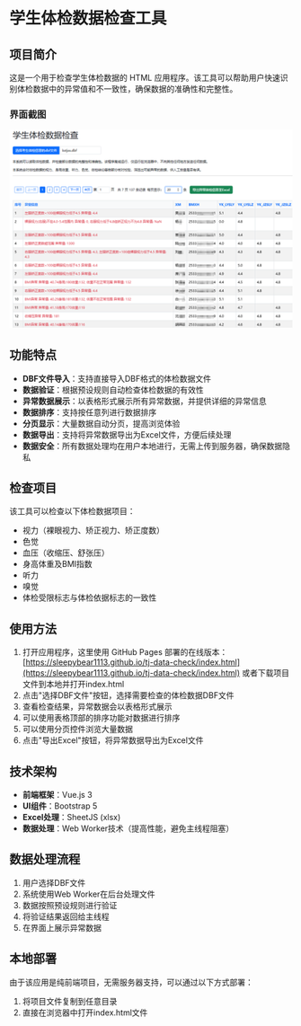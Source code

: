 # 学生体检数据检查工具

## 项目简介
这是一个用于检查学生体检数据的 HTML 应用程序。该工具可以帮助用户快速识别体检数据中的异常值和不一致性，确保数据的准确性和完整性。

### 界面截图
![home-page.png](imgs/home-page.png)

## 功能特点
- **DBF文件导入**：支持直接导入DBF格式的体检数据文件
- **数据验证**：根据预设规则自动检查体检数据的有效性
- **异常数据展示**：以表格形式展示所有异常数据，并提供详细的异常信息
- **数据排序**：支持按任意列进行数据排序
- **分页显示**：大量数据自动分页，提高浏览体验
- **数据导出**：支持将异常数据导出为Excel文件，方便后续处理
- **数据安全**：所有数据处理均在用户本地进行，无需上传到服务器，确保数据隐私

## 检查项目
该工具可以检查以下体检数据项目：
- 视力（裸眼视力、矫正视力、矫正度数）
- 色觉
- 血压（收缩压、舒张压）
- 身高体重及BMI指数
- 听力
- 嗅觉
- 体检受限标志与体检依据标志的一致性

## 使用方法
1. 打开应用程序，这里使用 GitHub Pages 部署的在线版本：[https://sleepybear1113.github.io/tj-data-check/index.html](https://sleepybear1113.github.io/tj-data-check/index.html)
   或者下载项目文件到本地并打开index.html
2. 点击"选择DBF文件"按钮，选择需要检查的体检数据DBF文件
3. 查看检查结果，异常数据会以表格形式展示
4. 可以使用表格顶部的排序功能对数据进行排序
5. 可以使用分页控件浏览大量数据
6. 点击"导出Excel"按钮，将异常数据导出为Excel文件

## 技术架构
- **前端框架**：Vue.js 3
- **UI组件**：Bootstrap 5
- **Excel处理**：SheetJS (xlsx)
- **数据处理**：Web Worker技术（提高性能，避免主线程阻塞）

## 数据处理流程
1. 用户选择DBF文件
2. 系统使用Web Worker在后台处理文件
3. 数据按照预设规则进行验证
4. 将验证结果返回给主线程
5. 在界面上展示异常数据

## 本地部署
由于该应用是纯前端项目，无需服务器支持，可以通过以下方式部署：
1. 将项目文件复制到任意目录
2. 直接在浏览器中打开index.html文件